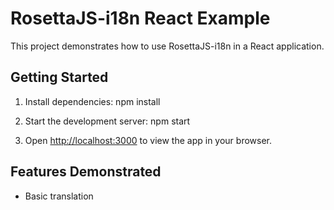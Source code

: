 # RosettaJS-i18n React Example

This project demonstrates how to use RosettaJS-i18n in a React application.

## Getting Started

1. Install dependencies:
npm install


2. Start the development server:
npm start


3. Open [http://localhost:3000](http://localhost:3000) to view the app in your browser.

## Features Demonstrated

- Basic translation
